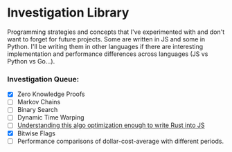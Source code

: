 # Investigation Library
Programming strategies and concepts that I've experimented with and don't want to forget for future projects. Some are written in JS and some in Python. I'll be writing them in other languages if there are interesting implementation and performance differences across languages (JS vs Python vs Go...).

### Investigation Queue:
- [x] Zero Knowledge Proofs
- [ ] Markov Chains
- [ ] Binary Search
- [ ] Dynamic Time Warping
- [ ] [Understanding this algo optimization enough to write Rust into JS](https://www.youtube.com/watch?v=U16RnpV48KQ&t=596s)
- [x] Bitwise Flags
- [ ] Performance comparisons of dollar-cost-average with different periods.